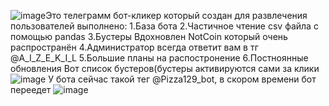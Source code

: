 ![image](https://github.com/Aizekil/NiceCoin-/assets/151900236/2e9c6d3e-45d1-414b-b752-a7cd38404a62)Это телеграмм бот-кликер который создан для развлечения пользователей 
выполнено:
1.База бота
2.Частичное чтение csv файла с помощью pandas 
3.Бустеры
Вдохновлен NotCoin который очень распространён 
4.Администратор всегда ответит вам в тг @A_I_Z_E_K_I_L
5.Большие планы на распостронение 
6.Постноянные обновления
Вот список бустеров(бустеры активируются сами за клики
![image](https://github.com/Aizekil/NiceCoin-/assets/151900236/f83d96e3-9ab4-49fd-90b8-11e114cb0e4e)
У бота сейчас такой тег @Pizza129_bot, в скором времени бот переедет  ![image](https://github.com/Aizekil/NiceCoin-/assets/151900236/86b83304-43f2-42a2-847f-b7b8cec01ebb)

